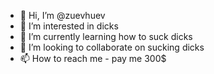 - 👋 Hi, I’m @zuevhuev
- 👀 I’m interested in dicks
- 🌱 I’m currently learning how to suck dicks
- 💞️ I’m looking to collaborate on sucking dicks
- 📫 How to reach me  - pay me 300$

<!---
zuevhuev/zuevhuev is a ✨ special ✨ repository because its `README.md` (this file) appears on your GitHub profile.
You can click the Preview link to take a look at your changes.
--->
